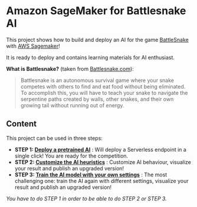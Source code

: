 # Amazon SageMaker for Battlesnake AI

This project shows how to build and deploy an AI for the game [BattleSnake](https://play.battlesnake.com/) with [AWS Sagemaker](https://aws.amazon.com/sagemaker/)!

It is ready to deploy and contains learning materials for AI enthusiast.

__What is Battlesnake?__ (taken from [Battlesnake.com](https://docs.battlesnake.com/rules)):

> Battlesnake is an autonomous survival game where your snake competes with others to find and eat food without being eliminated. To accomplish this, you will have to teach your snake to navigate the serpentine paths created by walls, other snakes, and their own growing tail without running out of energy.

## Content

This project can be used in three steps:

- __STEP 1: [Deploy a pretrained AI](Documentation/DeployTheAIEndpoint.md)__ : Will deploy a Serverless endpoint in a single click! You are ready for the competition.
- __STEP 2: [Customize the AI heuristics](Documentation/TrainModelAndDeploy.md#Heuristics-development)__ : Customize AI behaviour, visualize your result and publish an upgraded version!
- __STEP 3: [Train the AI model with your own settings](Documentation/TrainModelAndDeploy.md#Training-a-reinforcement-learning-model)__ : The most challenging one: train the AI again with different settings, visualize your result and publish an upgraded version!

_You have to do STEP 1 in order to be able to do STEP 2 or STEP 3._
